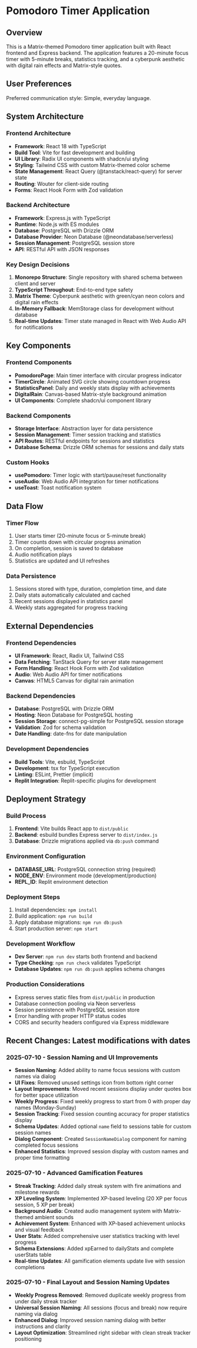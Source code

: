 # Pomodoro Timer Application

## Overview

This is a Matrix-themed Pomodoro timer application built with React frontend and Express backend. The application features a 20-minute focus timer with 5-minute breaks, statistics tracking, and a cyberpunk aesthetic with digital rain effects and Matrix-style quotes.

## User Preferences

Preferred communication style: Simple, everyday language.

## System Architecture

### Frontend Architecture
- **Framework**: React 18 with TypeScript
- **Build Tool**: Vite for fast development and building
- **UI Library**: Radix UI components with shadcn/ui styling
- **Styling**: Tailwind CSS with custom Matrix-themed color scheme
- **State Management**: React Query (@tanstack/react-query) for server state
- **Routing**: Wouter for client-side routing
- **Forms**: React Hook Form with Zod validation

### Backend Architecture
- **Framework**: Express.js with TypeScript
- **Runtime**: Node.js with ES modules
- **Database**: PostgreSQL with Drizzle ORM
- **Database Provider**: Neon Database (@neondatabase/serverless)
- **Session Management**: PostgreSQL session store
- **API**: RESTful API with JSON responses

### Key Design Decisions
1. **Monorepo Structure**: Single repository with shared schema between client and server
2. **TypeScript Throughout**: End-to-end type safety
3. **Matrix Theme**: Cyberpunk aesthetic with green/cyan neon colors and digital rain effects
4. **In-Memory Fallback**: MemStorage class for development without database
5. **Real-time Updates**: Timer state managed in React with Web Audio API for notifications

## Key Components

### Frontend Components
- **PomodoroPage**: Main timer interface with circular progress indicator
- **TimerCircle**: Animated SVG circle showing countdown progress
- **StatisticsPanel**: Daily and weekly stats display with achievements
- **DigitalRain**: Canvas-based Matrix-style background animation
- **UI Components**: Complete shadcn/ui component library

### Backend Components
- **Storage Interface**: Abstraction layer for data persistence
- **Session Management**: Timer session tracking and statistics
- **API Routes**: RESTful endpoints for sessions and statistics
- **Database Schema**: Drizzle ORM schemas for sessions and daily stats

### Custom Hooks
- **usePomodoro**: Timer logic with start/pause/reset functionality
- **useAudio**: Web Audio API integration for timer notifications
- **useToast**: Toast notification system

## Data Flow

### Timer Flow
1. User starts timer (20-minute focus or 5-minute break)
2. Timer counts down with circular progress animation
3. On completion, session is saved to database
4. Audio notification plays
5. Statistics are updated and UI refreshes

### Data Persistence
1. Sessions stored with type, duration, completion time, and date
2. Daily stats automatically calculated and cached
3. Recent sessions displayed in statistics panel
4. Weekly stats aggregated for progress tracking

## External Dependencies

### Frontend Dependencies
- **UI Framework**: React, Radix UI, Tailwind CSS
- **Data Fetching**: TanStack Query for server state management
- **Form Handling**: React Hook Form with Zod validation
- **Audio**: Web Audio API for timer notifications
- **Canvas**: HTML5 Canvas for digital rain animation

### Backend Dependencies
- **Database**: PostgreSQL with Drizzle ORM
- **Hosting**: Neon Database for PostgreSQL hosting
- **Session Storage**: connect-pg-simple for PostgreSQL session storage
- **Validation**: Zod for schema validation
- **Date Handling**: date-fns for date manipulation

### Development Dependencies
- **Build Tools**: Vite, esbuild, TypeScript
- **Development**: tsx for TypeScript execution
- **Linting**: ESLint, Prettier (implicit)
- **Replit Integration**: Replit-specific plugins for development

## Deployment Strategy

### Build Process
1. **Frontend**: Vite builds React app to `dist/public`
2. **Backend**: esbuild bundles Express server to `dist/index.js`
3. **Database**: Drizzle migrations applied via `db:push` command

### Environment Configuration
- **DATABASE_URL**: PostgreSQL connection string (required)
- **NODE_ENV**: Environment mode (development/production)
- **REPL_ID**: Replit environment detection

### Deployment Steps
1. Install dependencies: `npm install`
2. Build application: `npm run build`
3. Apply database migrations: `npm run db:push`
4. Start production server: `npm start`

### Development Workflow
- **Dev Server**: `npm run dev` starts both frontend and backend
- **Type Checking**: `npm run check` validates TypeScript
- **Database Updates**: `npm run db:push` applies schema changes

### Production Considerations
- Express serves static files from `dist/public` in production
- Database connection pooling via Neon serverless
- Session persistence with PostgreSQL session store
- Error handling with proper HTTP status codes
- CORS and security headers configured via Express middleware

## Recent Changes: Latest modifications with dates

### 2025-07-10 - Session Naming and UI Improvements
- **Session Naming**: Added ability to name focus sessions with custom names via dialog
- **UI Fixes**: Removed unused settings icon from bottom right corner
- **Layout Improvements**: Moved recent sessions display under quotes box for better space utilization
- **Weekly Progress**: Fixed weekly progress to start from 0 with proper day names (Monday-Sunday)
- **Session Tracking**: Fixed session counting accuracy for proper statistics display
- **Schema Updates**: Added optional `name` field to sessions table for custom session names
- **Dialog Component**: Created `SessionNameDialog` component for naming completed focus sessions
- **Enhanced Statistics**: Improved session display with custom names and proper time formatting

### 2025-07-10 - Advanced Gamification Features
- **Streak Tracking**: Added daily streak system with fire animations and milestone rewards
- **XP Leveling System**: Implemented XP-based leveling (20 XP per focus session, 5 XP per break)
- **Background Audio**: Created audio management system with Matrix-themed ambient sounds
- **Achievement System**: Enhanced with XP-based achievement unlocks and visual feedback
- **User Stats**: Added comprehensive user statistics tracking with level progress
- **Schema Extensions**: Added xpEarned to dailyStats and complete userStats table
- **Real-time Updates**: All gamification elements update live with session completions

### 2025-07-10 - Final Layout and Session Naming Updates
- **Weekly Progress Removed**: Removed duplicate weekly progress from under daily streak tracker
- **Universal Session Naming**: All sessions (focus and break) now require naming via dialog
- **Enhanced Dialog**: Improved session naming dialog with better instructions and clarity
- **Layout Optimization**: Streamlined right sidebar with clean streak tracker positioning